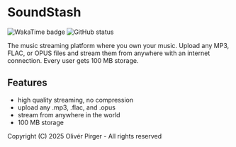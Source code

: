 # SoundStash

![WakaTime badge](https://hackatime-badge.hackclub.com/U078A5HKZ9D/hackbook) ![GitHub status](https://img.shields.io/github/checks-status/4f48/soundstash/main)

The music streaming platform where you own your music. Upload any MP3, FLAC, or OPUS files and stream them from anywhere with an internet connection. Every user gets 100 MB storage.

## Features

- high quality streaming, no compression
- upload any .mp3, .flac, and .opus
- stream from anywhere in the world
- 100 MB storage

Copyright (C) 2025 Olivér Pirger - All rights reserved
